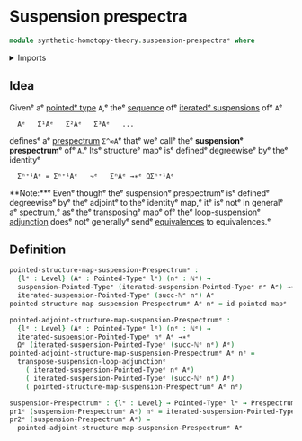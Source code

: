 # Suspension prespectra

```agda
module synthetic-homotopy-theory.suspension-prespectraᵉ where
```

<details><summary>Imports</summary>

```agda
open import elementary-number-theory.natural-numbersᵉ

open import foundation.dependent-pair-typesᵉ
open import foundation.universe-levelsᵉ

open import structured-types.pointed-mapsᵉ
open import structured-types.pointed-typesᵉ

open import synthetic-homotopy-theory.iterated-suspensions-of-pointed-typesᵉ
open import synthetic-homotopy-theory.loop-spacesᵉ
open import synthetic-homotopy-theory.prespectraᵉ
open import synthetic-homotopy-theory.suspensions-of-pointed-typesᵉ
open import synthetic-homotopy-theory.universal-property-suspensions-of-pointed-typesᵉ
```

</details>

## Idea

Givenᵉ aᵉ [pointedᵉ type](structured-types.pointed-types.mdᵉ) `A`,ᵉ theᵉ
[sequence](foundation.sequences.mdᵉ) ofᵉ
[iteratedᵉ suspensions](synthetic-homotopy-theory.iterated-suspensions-of-pointed-types.mdᵉ)
ofᵉ `A`ᵉ

```text
  Aᵉ   Σ¹Aᵉ   Σ²Aᵉ   Σ³Aᵉ   ...
```

definesᵉ aᵉ [prespectrum](synthetic-homotopy-theory.prespectra.mdᵉ) `Σ^∞A`ᵉ thatᵉ weᵉ
callᵉ theᵉ **suspensionᵉ prespectrum**ᵉ ofᵉ `A`.ᵉ Itsᵉ structureᵉ mapᵉ isᵉ definedᵉ
degreewiseᵉ byᵉ theᵉ identityᵉ

```text
  Σⁿ⁺¹Aᵉ = Σⁿ⁺¹Aᵉ   ↝ᵉ   ΣⁿAᵉ →∗ᵉ ΩΣⁿ⁺¹Aᵉ
```

**Note:**ᵉ Evenᵉ thoughᵉ theᵉ suspensionᵉ prespectrumᵉ isᵉ definedᵉ degreewiseᵉ byᵉ theᵉ
adjointᵉ to theᵉ identityᵉ map,ᵉ itᵉ isᵉ notᵉ in generalᵉ aᵉ
[spectrum](synthetic-homotopy-theory.spectra.md),ᵉ asᵉ theᵉ transposingᵉ mapᵉ ofᵉ theᵉ
[loop-suspensionᵉ adjunction](synthetic-homotopy-theory.universal-property-suspensions-of-pointed-types.mdᵉ)
doesᵉ notᵉ generallyᵉ sendᵉ [equivalences](foundation-core.equivalences.mdᵉ) to
equivalences.ᵉ

## Definition

```agda
pointed-structure-map-suspension-Prespectrumᵉ :
  {lᵉ : Level} (Aᵉ : Pointed-Typeᵉ lᵉ) (nᵉ : ℕᵉ) →
  suspension-Pointed-Typeᵉ (iterated-suspension-Pointed-Typeᵉ nᵉ Aᵉ) →∗ᵉ
  iterated-suspension-Pointed-Typeᵉ (succ-ℕᵉ nᵉ) Aᵉ
pointed-structure-map-suspension-Prespectrumᵉ Aᵉ nᵉ = id-pointed-mapᵉ

pointed-adjoint-structure-map-suspension-Prespectrumᵉ :
  {lᵉ : Level} (Aᵉ : Pointed-Typeᵉ lᵉ) (nᵉ : ℕᵉ) →
  iterated-suspension-Pointed-Typeᵉ nᵉ Aᵉ →∗ᵉ
  Ωᵉ (iterated-suspension-Pointed-Typeᵉ (succ-ℕᵉ nᵉ) Aᵉ)
pointed-adjoint-structure-map-suspension-Prespectrumᵉ Aᵉ nᵉ =
  transpose-suspension-loop-adjunctionᵉ
    ( iterated-suspension-Pointed-Typeᵉ nᵉ Aᵉ)
    ( iterated-suspension-Pointed-Typeᵉ (succ-ℕᵉ nᵉ) Aᵉ)
    ( pointed-structure-map-suspension-Prespectrumᵉ Aᵉ nᵉ)

suspension-Prespectrumᵉ : {lᵉ : Level} → Pointed-Typeᵉ lᵉ → Prespectrumᵉ lᵉ
pr1ᵉ (suspension-Prespectrumᵉ Aᵉ) nᵉ = iterated-suspension-Pointed-Typeᵉ nᵉ Aᵉ
pr2ᵉ (suspension-Prespectrumᵉ Aᵉ) =
  pointed-adjoint-structure-map-suspension-Prespectrumᵉ Aᵉ
```